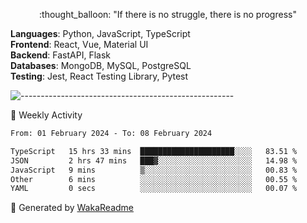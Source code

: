 <p align="center"> 
  :thought_balloon: "If there is no struggle, there is no progress"
</p>

<p align="left">
  <strong>Languages</strong>: Python, JavaScript, TypeScript<br>
  <strong>Frontend</strong>: React, Vue, Material UI<br>
  <strong>Backend</strong>: FastAPI, Flask<br>
  <strong>Databases</strong>: MongoDB, MySQL, PostgreSQL<br>
  <strong>Testing</strong>: Jest, React Testing Library, Pytest<br>
</p>

![-----------------------------------------------------](https://raw.githubusercontent.com/andreasbm/readme/master/assets/lines/vintage.png)

🎯 Weekly Activity

<!--START_SECTION:waka-->

```txt
From: 01 February 2024 - To: 08 February 2024

TypeScript   15 hrs 33 mins  █████████████████████░░░░   83.51 %
JSON         2 hrs 47 mins   ███▓░░░░░░░░░░░░░░░░░░░░░   14.98 %
JavaScript   9 mins          ▒░░░░░░░░░░░░░░░░░░░░░░░░   00.83 %
Other        6 mins          ░░░░░░░░░░░░░░░░░░░░░░░░░   00.55 %
YAML         0 secs          ░░░░░░░░░░░░░░░░░░░░░░░░░   00.07 %
```

<!--END_SECTION:waka-->


🚀 Generated by [WakaReadme](https://github.com/athul/waka-readme)
